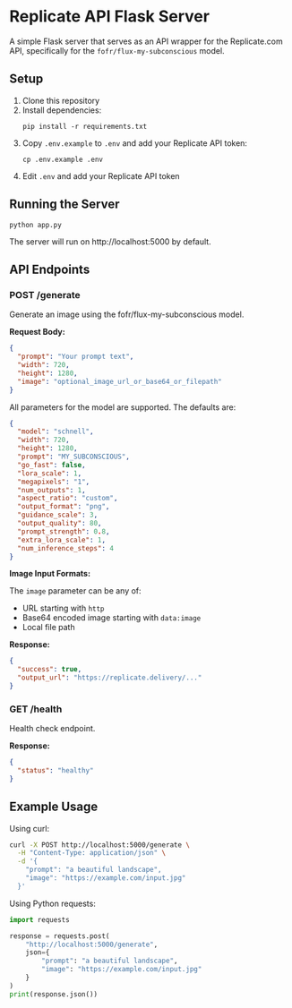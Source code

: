 # Replicate API Flask Server

A simple Flask server that serves as an API wrapper for the Replicate.com API, specifically for the `fofr/flux-my-subconscious` model.

## Setup

1. Clone this repository
2. Install dependencies:
   ```
   pip install -r requirements.txt
   ```
3. Copy `.env.example` to `.env` and add your Replicate API token:
   ```
   cp .env.example .env
   ```
4. Edit `.env` and add your Replicate API token

## Running the Server

```
python app.py
```

The server will run on http://localhost:5000 by default.

## API Endpoints

### POST /generate

Generate an image using the fofr/flux-my-subconscious model.

**Request Body:**

```json
{
  "prompt": "Your prompt text",
  "width": 720,
  "height": 1280,
  "image": "optional_image_url_or_base64_or_filepath"
}
```

All parameters for the model are supported. The defaults are:

```json
{
  "model": "schnell",
  "width": 720,
  "height": 1280,
  "prompt": "MY_SUBCONSCIOUS",
  "go_fast": false,
  "lora_scale": 1,
  "megapixels": "1",
  "num_outputs": 1,
  "aspect_ratio": "custom",
  "output_format": "png",
  "guidance_scale": 3,
  "output_quality": 80,
  "prompt_strength": 0.8,
  "extra_lora_scale": 1,
  "num_inference_steps": 4
}
```

**Image Input Formats:**

The `image` parameter can be any of:
- URL starting with `http`
- Base64 encoded image starting with `data:image`
- Local file path

**Response:**

```json
{
  "success": true,
  "output_url": "https://replicate.delivery/..."
}
```

### GET /health

Health check endpoint.

**Response:**

```json
{
  "status": "healthy"
}
```

## Example Usage

Using curl:

```bash
curl -X POST http://localhost:5000/generate \
  -H "Content-Type: application/json" \
  -d '{
    "prompt": "a beautiful landscape",
    "image": "https://example.com/input.jpg"
  }'
```

Using Python requests:

```python
import requests

response = requests.post(
    "http://localhost:5000/generate",
    json={
        "prompt": "a beautiful landscape",
        "image": "https://example.com/input.jpg"
    }
)
print(response.json())
``` 